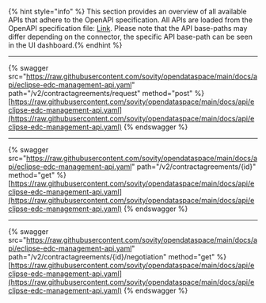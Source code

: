 {% hint style="info" %} This section provides an overview of all available APIs that adhere to the OpenAPI specification. All APIs are loaded from the OpenAPI specification file: <a href="https://raw.githubusercontent.com/sovity/opendataspace/main/docs/api/eclipse-edc-management-api.yaml">Link</a>. Please note that the API base-paths may differ depending on the connector, the specific API base-path can be seen in the UI dashboard.{% endhint %}

---------------------------------------

{% swagger src="https://raw.githubusercontent.com/sovity/opendataspace/main/docs/api/eclipse-edc-management-api.yaml" path="/v2/contractagreements/request" method="post" %}
[https://raw.githubusercontent.com/sovity/opendataspace/main/docs/api/eclipse-edc-management-api.yaml](https://raw.githubusercontent.com/sovity/opendataspace/main/docs/api/eclipse-edc-management-api.yaml)
{% endswagger %}

---------------------------------------

{% swagger src="https://raw.githubusercontent.com/sovity/opendataspace/main/docs/api/eclipse-edc-management-api.yaml" path="/v2/contractagreements/{id}" method="get" %}
[https://raw.githubusercontent.com/sovity/opendataspace/main/docs/api/eclipse-edc-management-api.yaml](https://raw.githubusercontent.com/sovity/opendataspace/main/docs/api/eclipse-edc-management-api.yaml)
{% endswagger %}

---------------------------------------

{% swagger src="https://raw.githubusercontent.com/sovity/opendataspace/main/docs/api/eclipse-edc-management-api.yaml" path="/v2/contractagreements/{id}/negotiation" method="get" %}
[https://raw.githubusercontent.com/sovity/opendataspace/main/docs/api/eclipse-edc-management-api.yaml](https://raw.githubusercontent.com/sovity/opendataspace/main/docs/api/eclipse-edc-management-api.yaml)
{% endswagger %}
